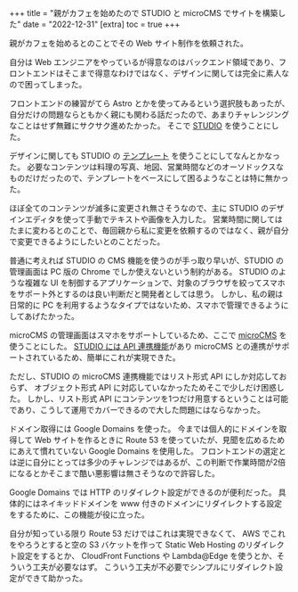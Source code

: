 +++
title = "親がカフェを始めたので STUDIO と microCMS でサイトを構築した"
date = "2022-12-31"
[extra]
toc = true
+++

親がカフェを始めるとのことでその Web サイト制作を依頼された。

自分は Web エンジニアをやっているが得意なのはバックエンド領域であり、フロントエンドはそこまで得意なわけではなく、デザインに関しては完全に素人なので困ってしまった。

フロントエンドの練習がてら Astro とかを使ってみるという選択肢もあったが、自分だけの問題ならともかく親にも関わる話だったので、あまりチャレンジングなことはせず無難にサクサク進めたかった。
そこで [STUDIO](https://studio.design/ja) を使うことにした。

デザインに関しても STUDIO の [テンプレート](https://studio.design/ja/template) を使うことにしてなんとかなった。
必要なコンテンツは料理の写真、地図、営業時間などのオーソドックスなものだけだったので、テンプレートをベースにして困るようなことは特に無かった。

ほぼ全てのコンテンツが滅多に変更され無さそうなので、主に STUDIO のデザインエディタを使って手動でテキストや画像を入力した。
営業時間に関してはたまに変わるとのことで、毎回親から私に変更を依頼するのではなく、親が自分で変更できるようにしたいとのことだった。

普通に考えれば STUDIO の CMS 機能を使うのが手っ取り早いが、STUDIO の管理画面は PC 版の Chrome でしか使えないという制約がある。
STUDIO のような複雑な UI を制御するアプリケーションで、対象のブラウザを絞ってスマホをサポート外とするのは良い判断だと開発者としては思う。
しかし、私の親は日常的に PC を利用するようなタイプではないため、スマホで管理できるようにしてあげたかった。

microCMS の管理画面はスマホをサポートしているため、ここで [microCMS](https://microcms.io/) を使うことにした。
[STUDIO には API 連携機能](https://blog.studio.design/ja/posts/api-integration)があり microCMS との連携がサポートされているため、簡単にこれが実現できた。

ただし、STUDIO の microCMS 連携機能ではリスト形式 API にしか対応しておらず、 オブジェクト形式 API に対応していなかったためそこで少しだけ困惑した。
しかし、リスト形式 API にコンテンツを1つだけ用意するということは可能であり、こうして運用でカバーできるので大した問題にはならなかった。

ドメイン取得には Google Domains を使った。
今までは個人的にドメインを取得して Web サイトを作るときに Route 53 を使っていたが、見聞を広めるためにあえて慣れていない Google Domains を使用した。
フロントエンドの選定とは逆に自分にとっては多少のチャレンジではあるが、この判断で作業時間が2倍になるとかそこまで酷い悪影響は無さそうなので許容した。

Google Domains では HTTP のリダイレクト設定ができるのが便利だった。
具体的にはネイキッドドメインを www 付きのドメインにリダイレクトする設定をするために、この機能が役に立った。

自分が知っている限り Route 53 だけではこれは実現できなくて、 AWS でこれをやろうとすると空の S3 バケットを作って Static Web Hosting のリダイレクト設定をするとか、 CloudFront Functions や Lambda@Edge を使うとか、そういう工夫が必要なはず。
こういう工夫が不必要でシンプルにリダイレクト設定ができて助かった。
